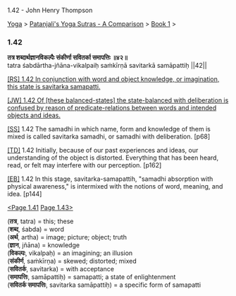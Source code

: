 1.42 - John Henry Thompson 

[Yoga](../../../yoga.html)‎ > ‎[Patanjali's Yoga Sutras - A Comparison](../../patanjani.html)‎ > ‎[Book 1](../book-1.html)‎ > ‎

### 1.42

**तत्र शब्दार्थज्ञानविकल्पैः संकीर्णा सवितर्का समापत्तिः ॥४२॥**  
tatra śabdārtha-jñāna-vikalpaiḥ saṁkīrṇā savitarkā samāpattiḥ ||42||  
  
  
[\[RS\] 1.42 In conjunction with word and object knowledge, or imagination, this state is savitarka samapatti.](http://www.ashtangayoga.info/philosophy/yoga-sutra-patanjali/chapter-1/item/tatra-shabdartha-jnana-vikalpaih-sankirna/)  
  
[\[JW\] 1.42 Of \[these balanced-states\] the state-balanced with deliberation is confused by reason of predicate-relations between words and intended objects and ideas.](http://books.google.com/books?id=YzFImjtOxUwC&pg=PA80&ci=127%2C674%2C762%2C92&source=bookclip)  
  
[\[SS\]](http://www.amazon.com/Yoga-Sutras-Patanjali-Commentary-Satchidananda/dp/0932040381) 1.42 The samadhi in which name, form and knowledge of them is mixed is called savitarka samadhi, or samadhi with deliberation. \[p68\]  
  
[\[TD\]](http://www.amazon.com/Heart-Yoga-Developing-Personal-Practice/dp/089281764X/ref=sr_1_5?ie=UTF8&qid=1326228195&sr=8-5) 1.42 Initially, because of our past experiences and ideas, our understanding of the object is distorted. Everything that has been heard, read, or felt may interfere with our perception. \[p162\]  
  
[\[EB\]](http://www.amazon.com/Yoga-Sutras-Patanjali-Translation-Commentary/dp/0865477361/ref=sr_1_1?ie=UTF8&s=books&qid=1250508322&sr=1-1) 1.42 In this stage, savitarka-samapattih, "samadhi absorption with physical awareness," is intermixed with the notions of word, meaning, and idea. \[p144\]  
  
  
[<Page 1.41](141.html)  [Page 1.43>](143.html)  
  
  

(**तत्र**, tatra) = this; these  
(**शब्द**, śabda) = word  
(**अर्थ**, artha) = image; picture; object; truth  
(**ज्ञान**, jñāna) = knowledge  
(**विकल्पः**, vikalpaḥ) = an imagining; an illusion  
(**संकीर्ण**, saṁkīrṇa) = skewed; distorted; mixed  
(**सवितर्क**, savitarka) = with acceptance  
(**समापत्तिः**, samāpattiḥ) = samapatti; a state of enlightenment  
(**सवितर्क समापत्तिः**, savitarka samāpattiḥ) = a specific form of samapatti

